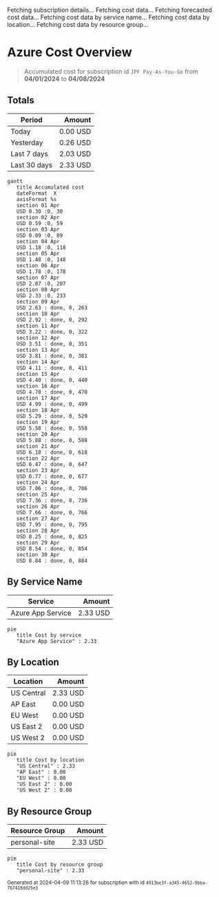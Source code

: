 Fetching subscription details...
Fetching cost data...
Fetching forecasted cost data...
Fetching cost data by service name...
Fetching cost data by location...
Fetching cost data by resource group...
# Azure Cost Overview

> Accumulated cost for subscription id `JPF Pay-As-You-Go` from **04/01/2024** to **04/08/2024**

## Totals

|Period|Amount|
|---|---:|
|Today|0.00 USD|
|Yesterday|0.26 USD|
|Last 7 days|2.03 USD|
|Last 30 days|2.33 USD|

```mermaid
gantt
   title Accumulated cost
   dateFormat  X
   axisFormat %s
   section 01 Apr
   USD 0.30 :0, 30
   section 02 Apr
   USD 0.59 :0, 59
   section 03 Apr
   USD 0.89 :0, 89
   section 04 Apr
   USD 1.18 :0, 118
   section 05 Apr
   USD 1.48 :0, 148
   section 06 Apr
   USD 1.78 :0, 178
   section 07 Apr
   USD 2.07 :0, 207
   section 08 Apr
   USD 2.33 :0, 233
   section 09 Apr
   USD 2.63 : done, 0, 263
   section 10 Apr
   USD 2.92 : done, 0, 292
   section 11 Apr
   USD 3.22 : done, 0, 322
   section 12 Apr
   USD 3.51 : done, 0, 351
   section 13 Apr
   USD 3.81 : done, 0, 381
   section 14 Apr
   USD 4.11 : done, 0, 411
   section 15 Apr
   USD 4.40 : done, 0, 440
   section 16 Apr
   USD 4.70 : done, 0, 470
   section 17 Apr
   USD 4.99 : done, 0, 499
   section 18 Apr
   USD 5.29 : done, 0, 529
   section 19 Apr
   USD 5.58 : done, 0, 558
   section 20 Apr
   USD 5.88 : done, 0, 588
   section 21 Apr
   USD 6.18 : done, 0, 618
   section 22 Apr
   USD 6.47 : done, 0, 647
   section 23 Apr
   USD 6.77 : done, 0, 677
   section 24 Apr
   USD 7.06 : done, 0, 706
   section 25 Apr
   USD 7.36 : done, 0, 736
   section 26 Apr
   USD 7.66 : done, 0, 766
   section 27 Apr
   USD 7.95 : done, 0, 795
   section 28 Apr
   USD 8.25 : done, 0, 825
   section 29 Apr
   USD 8.54 : done, 0, 854
   section 30 Apr
   USD 8.84 : done, 0, 884
```

## By Service Name

|Service|Amount|
|---|---:|
|Azure App Service|2.33 USD|

```mermaid
pie
   title Cost by service
   "Azure App Service" : 2.33
```

## By Location

|Location|Amount|
|---|---:|
|US Central|2.33 USD|
|AP East|0.00 USD|
|EU West|0.00 USD|
|US East 2|0.00 USD|
|US West 2|0.00 USD|

```mermaid
pie
   title Cost by location
   "US Central" : 2.33
   "AP East" : 0.00
   "EU West" : 0.00
   "US East 2" : 0.00
   "US West 2" : 0.00
```

## By Resource Group

|Resource Group|Amount|
|---|---:|
|personal-site|2.33 USD|

```mermaid
pie
   title Cost by resource group
   "personal-site" : 2.33
```

<sup>Generated at 2024-04-09 11:13:26 for subscription with id `4913be3f-a345-4652-9bba-767418dd25e3`</sup>

